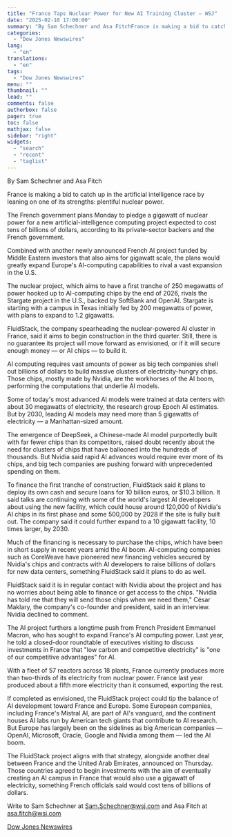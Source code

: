 ```yaml
---
title: "France Taps Nuclear Power for New AI Training Cluster — WSJ"
date: "2025-02-10 17:00:00"
summary: "By Sam Schechner and Asa FitchFrance is making a bid to catch up in the artificial intelligence race by leaning on one of its strengths: plentiful nuclear power.The French government plans Monday to pledge a gigawatt of nuclear power for a new artificial-intelligence computing project expected to cost tens of..."
categories:
  - "Dow Jones Newswires"
lang:
  - "en"
translations:
  - "en"
tags:
  - "Dow Jones Newswires"
menu: ""
thumbnail: ""
lead: ""
comments: false
authorbox: false
pager: true
toc: false
mathjax: false
sidebar: "right"
widgets:
  - "search"
  - "recent"
  - "taglist"
---
```


By Sam Schechner and Asa Fitch

France is making a bid to catch up in the artificial intelligence race by leaning on one of its strengths: plentiful nuclear power.

The French government plans Monday to pledge a gigawatt of nuclear power for a new artificial-intelligence computing project expected to cost tens of billions of dollars, according to its private-sector backers and the French government.

Combined with another newly announced French AI project funded by Middle Eastern investors that also aims for gigawatt scale, the plans would greatly expand Europe's AI-computing capabilities to rival a vast expansion in the U.S.

The nuclear project, which aims to have a first tranche of 250 megawatts of power hooked up to AI-computing chips by the end of 2026, rivals the Stargate project in the U.S., backed by SoftBank and OpenAI. Stargate is starting with a campus in Texas initially fed by 200 megawatts of power, with plans to expand to 1.2 gigawatts.

FluidStack, the company spearheading the nuclear-powered AI cluster in France, said it aims to begin construction in the third quarter. Still, there is no guarantee its project will move forward as envisioned, or if it will secure enough money — or AI chips — to build it.

AI computing requires vast amounts of power as big tech companies shell out billions of dollars to build massive clusters of electricity-hungry chips. Those chips, mostly made by Nvidia, are the workhorses of the AI boom, performing the computations that underlie AI models.

Some of today's most advanced AI models were trained at data centers with about 30 megawatts of electricity, the research group Epoch AI estimates. But by 2030, leading AI models may need more than 5 gigawatts of electricity — a Manhattan-sized amount.

The emergence of DeepSeek, a Chinese-made AI model purportedly built with far fewer chips than its competitors, raised doubt recently about the need for clusters of chips that have ballooned into the hundreds of thousands. But Nvidia said rapid AI advances would require ever more of its chips, and big tech companies are pushing forward with unprecedented spending on them.

To finance the first tranche of construction, FluidStack said it plans to deploy its own cash and secure loans for 10 billion euros, or $10.3 billion. It said talks are continuing with some of the world's largest AI developers about using the new facility, which could house around 120,000 of Nvidia's AI chips in its first phase and some 500,000 by 2028 if the site is fully built out. The company said it could further expand to a 10 gigawatt facility, 10 times larger, by 2030.

Much of the financing is necessary to purchase the chips, which have been in short supply in recent years amid the AI boom. AI-computing companies such as CoreWeave have pioneered new financing vehicles secured by Nvidia's chips and contracts with AI developers to raise billions of dollars for new data centers, something FluidStack said it plans to do as well.

FluidStack said it is in regular contact with Nvidia about the project and has no worries about being able to finance or get access to the chips. "Nvidia has told me that they will send those chips when we need them," César Maklary, the company's co-founder and president, said in an interview. Nvidia declined to comment.

The AI project furthers a longtime push from French President Emmanuel Macron, who has sought to expand France's AI computing power. Last year, he told a closed-door roundtable of executives visiting to discuss investments in France that "low carbon and competitive electricity" is "one of our competitive advantages" for AI.

With a fleet of 57 reactors across 18 plants, France currently produces more than two-thirds of its electricity from nuclear power. France last year produced about a fifth more electricity than it consumed, exporting the rest.

If completed as envisioned, the FluidStack project could tip the balance of AI development toward France and Europe. Some European companies, including France's Mistral AI, are part of AI's vanguard, and the continent houses AI labs run by American tech giants that contribute to AI research. But Europe has largely been on the sidelines as big American companies — OpenAI, Microsoft, Oracle, Google and Nvidia among them — led the AI boom.

The FluidStack project aligns with that strategy, alongside another deal between France and the United Arab Emirates, announced on Thursday. Those countries agreed to begin investments with the aim of eventually creating an AI campus in France that would also use a gigawatt of electricity, something French officials said would cost tens of billions of dollars.

Write to Sam Schechner at Sam.Schechner@wsj.com and Asa Fitch at asa.fitch@wsj.com

[Dow Jones Newswires](https://www.tradingview.com/news/DJN_DN20250210002013:0/)
